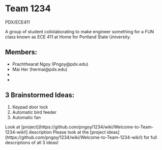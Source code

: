 # Team 1234 <br/>
PDX/ECE411

A group of student collolaborating to make engineer something for a FUN class known as ECE 411 at Home for Portland State University.

## Members: <br/>
<ul>
  <li>Prachthearat Ngoy (Pngoy@pdx.edu)</li>
  <li>Mai Her (hermai@pdx.edu)</li>
  <li></li>
  <li></li>
</ul>


## 3 Brainstormed Ideas: <br />
<ol>
  <li>Keypad door lock</li>  
  <li>Automatic bird feeder</li> 
  <li>Automatic fan </li>
</ol>
Look at [project](https://github.com/pngoy/1234/wiki/Welcome-to-Team-1234-wiki!] description
Please look at the [project ideas](https://github.com/pngoy/1234/wiki/Welcome-to-Team-1234-wiki!) for full descriptions of all 3 ideas!
